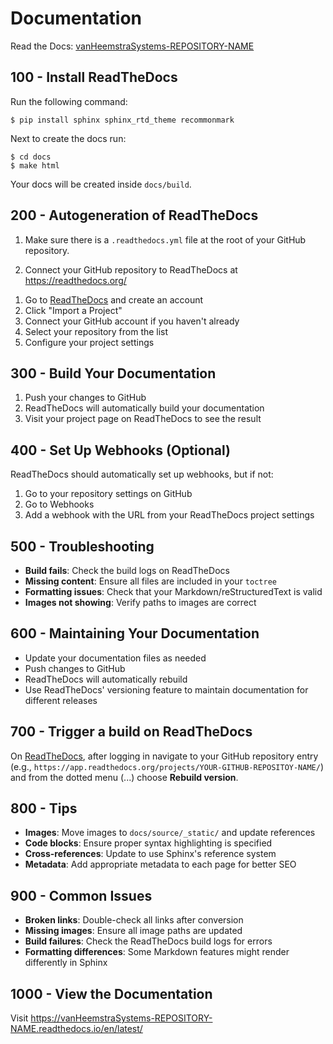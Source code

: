 # Documentation

Read the Docs: [vanHeemstraSystems-REPOSITORY-NAME](https://vanHeemstraSystems-REPOSITORY-NAME.readthedocs.io/en/latest/)

## 100 - Install ReadTheDocs

Run the following command:

```
$ pip install sphinx sphinx_rtd_theme recommonmark
```

Next to create the docs run:

```
$ cd docs
$ make html
```

Your docs will be created inside ```docs/build```.

## 200 - Autogeneration of ReadTheDocs

1) Make sure there is a ```.readthedocs.yml``` file at the root of your GitHub repository.

2) Connect your GitHub repository to ReadTheDocs at https://readthedocs.org/

1. Go to [ReadTheDocs](https://readthedocs.org/) and create an account
2. Click "Import a Project"
3. Connect your GitHub account if you haven't already
4. Select your repository from the list
5. Configure your project settings

## 300 - Build Your Documentation

1. Push your changes to GitHub
2. ReadTheDocs will automatically build your documentation
3. Visit your project page on ReadTheDocs to see the result

## 400 - Set Up Webhooks (Optional)

ReadTheDocs should automatically set up webhooks, but if not:

1. Go to your repository settings on GitHub
2. Go to Webhooks
3. Add a webhook with the URL from your ReadTheDocs project settings

## 500 - Troubleshooting

- **Build fails**: Check the build logs on ReadTheDocs
- **Missing content**: Ensure all files are included in your `toctree`
- **Formatting issues**: Check that your Markdown/reStructuredText is valid
- **Images not showing**: Verify paths to images are correct

## 600 - Maintaining Your Documentation

- Update your documentation files as needed
- Push changes to GitHub
- ReadTheDocs will automatically rebuild
- Use ReadTheDocs' versioning feature to maintain documentation for different releases

## 700 - Trigger a build on ReadTheDocs

On [ReadTheDocs](https://readthedocs.org/), after logging in navigate to your GitHub repository entry (e.g., ```https://app.readthedocs.org/projects/YOUR-GITHUB-REPOSITOY-NAME/```) and from the dotted menu (...) choose **Rebuild version**.

## 800 - Tips

- **Images**: Move images to `docs/source/_static/` and update references
- **Code blocks**: Ensure proper syntax highlighting is specified
- **Cross-references**: Update to use Sphinx's reference system
- **Metadata**: Add appropriate metadata to each page for better SEO

## 900 - Common Issues

- **Broken links**: Double-check all links after conversion
- **Missing images**: Ensure all image paths are updated
- **Build failures**: Check the ReadTheDocs build logs for errors
- **Formatting differences**: Some Markdown features might render differently in Sphinx

## 1000 - View the Documentation

Visit https://vanHeemstraSystems-REPOSITORY-NAME.readthedocs.io/en/latest/
